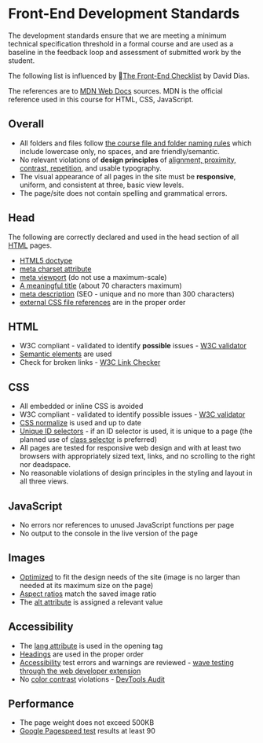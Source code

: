 # Front-End Development Standards

The development standards ensure that we are meeting a minimum technical specification threshold in a formal course and are used as a baseline in the feedback loop and assessment of submitted work by the student.

The following list is influenced by 📃[The Front-End Checklist](https://frontendchecklist.io/) by David Dias.

The references are to [MDN Web Docs](https://developer.mozilla.org/en-US/) sources. MDN is the official reference used in this course for HTML, CSS, JavaScript.

## Overall

- All folders and files follow [the course file and folder naming rules](fileandfoldernamingrules.md 'File and Folder Naming Rules') which include lowercase only, no spaces, and are friendly/semantic.
- No relevant violations of **design principles** of [alignment, proximity, contrast, repetition](https://byui.instructure.com/courses/10157/pages/w02-activity-design-principles 'W02 Activity: Design Principles'), and usable typography.
- The visual appearance of all pages in the site must be **responsive**, uniform, and consistent at three, basic view levels.
- The page/site does not contain spelling and grammatical errors.

## Head

The following are correctly declared and used in the head section of all [HTML](https://developer.mozilla.org/en-US/docs/Web/HTML/Element/html) pages.

- [HTML5 doctype](https://developer.mozilla.org/en-US/docs/Glossary/Doctype)
- [meta charset attribute](https://developer.mozilla.org/en-US/docs/Web/HTML/Element/meta)
- [meta viewport](https://developer.mozilla.org/en-US/docs/Mozilla/Mobile/Viewport_meta_tag) (do not use a maximum-scale)
- [A meaningful title](https://developer.mozilla.org/en-US/docs/Web/HTML/Element/title?ref=frontendchecklist) (about 70 characters maximum)
- [meta description](https://developer.mozilla.org/en-US/docs/Learn/HTML/Introduction_to_HTML/The_head_metadata_in_HTML#Adding_an_author_and_description?ref=frontendchecklist) (SEO - unique and no more than 300 characters)
- [external CSS file references](https://developer.mozilla.org/en-US/docs/Web/HTML/Element/link) are in the proper order

## HTML

- W3C compliant - validated to identify **possible** issues - [W3C validator](https://validator.w3.org/?ref=frontendchecklist)
- [Semantic elements](https://htmlreference.io) are used
- Check for broken links - [W3C Link Checker](https://validator.w3.org/checklink?ref=frontendchecklist)

## CSS

- All embedded or inline CSS is avoided
- W3C compliant - validated to identify possible issues - [W3C validator](https://jigsaw.w3.org/css-validator/)
- [CSS normalize](https://necolas.github.io/normalize.css) is used and up to date
- [Unique ID selectors](https://developer.mozilla.org/en-US/docs/Web/CSS/ID_selectors) - if an ID selector is used, it is unique to a page (the planned use of [class selector](https://developer.mozilla.org/en-US/docs/Web/CSS/Class_selectors) is preferred)
- All pages are tested for responsive web design and with at least two browsers with appropriately sized text, links, and no scrolling to the right nor deadspace.
- No reasonable violations of design principles in the styling and layout in all three views.

## JavaScript

- No errors nor references to unused JavaScript functions per page
- No output to the console in the live version of the page

## Images

- [Optimized](https://developer.mozilla.org/en-US/docs/Learn/HTML/Multimedia_and_embedding/Images_in_HTML) to fit the design needs of the site (image is no larger than needed at its maximum size on the page)
- [Aspect ratios](https://developers.google.com/web/tools/lighthouse/audits/aspect-ratio) match the saved image ratio
- The [alt attribute](https://developer.mozilla.org/en-US/docs/Web/HTML/Element/img) is assigned a relevant value

## Accessibility

- The [lang attribute](https://developer.mozilla.org/en-US/docs/Web/HTML/Global_attributes/lang) is used in the opening <html> tag
- [Headings](https://developer.mozilla.org/en-US/docs/Web/HTML/Element/Heading_Elements) are used in the proper order
- [Accessibility](https://developer.mozilla.org/en-US/docs/Web/Accessibility) test errors and warnings are reviewed - [wave testing through the web developer extension](http://wave.webaim.org/)
- No [color contrast](https://developer.mozilla.org/en-US/docs/Learn/Tools_and_testing/Cross_browser_testing/Accessibility#Color_and_color_contrast) violations - [DevTools Audit](https://developers.google.com/web/tools/chrome-devtools/accessibility/reference#contrast)

## Performance

- The page weight does not exceed 500KB
- [Google Pagespeed test](https://developers.google.com/speed/pagespeed/insights) results at least 90

</div>
